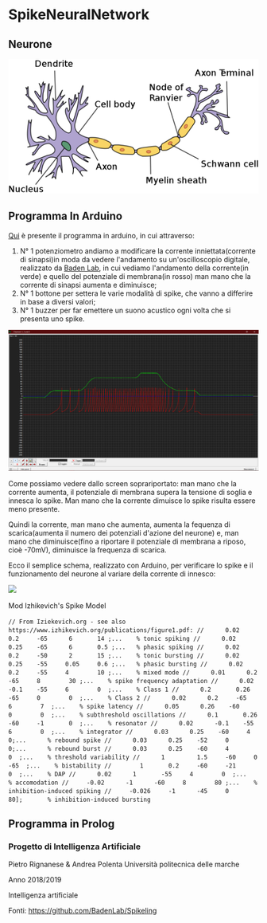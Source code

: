 # SpikeNeuralNetwork

## Neurone
<img src="https://github.com/ProjectIA2019/SpikeNeuralNetwork/blob/master/Img/Schemi/1024px-Neuron.svg.png"/>

## Programma In Arduino
[Qui](https://github.com/ProjectIA2019/SpikeNeuralNetwork/blob/master/Izhikevich_Model_in_Arduino/Izhikevich_Model_in_Arduino.ino) è presente il programma in arduino, in cui attraverso:<br>
1. N° 1 potenziometro andiamo a modificare la corrente inniettata(corrente di sinapsi)in moda da vedere l'andamento su un'oscilloscopio digitale, realizzato da [Baden Lab](https://github.com/BadenLab), in cui vediamo l'andamento della corrente(in verde) e quello del potenziale di membrana(in rosso) man mano che la corrente di sinapsi aumenta e diminuisce; <br>
2. N° 1 bottone per settera le varie modalità di spike, che vanno a differire in base a diversi valori; <br>
3. N° 1 buzzer per far emettere un suono acustico ogni volta che si presenta uno spike.<br>

<img src="https://github.com/ProjectIA2019/SpikeNeuralNetwork/blob/master/Img/Screen/screen%20oscilloscopio.png"/>

Come possiamo vedere dallo screen soprariportato: man mano che la corrente aumenta, il potenziale di membrana supera la tensione di soglia e innesca lo spike.
Man mano che la corrente dimuisce lo spike risulta essere meno presente.

Quindi la corrente, man mano che aumenta, aumenta la fequenza di scarica(aumenta il numero dei potenziali d'azione del neurone) e, man mano che diminuisce(fino a riportare il potenziale di membrana a riposo, cioè -70mV), diminuisce la frequenza di scarica.

Ecco il semplice schema, realizzato con Arduino, per verificare lo spike e il funzionamento del neurone al variare della corrente di innesco:


<img src="https://github.com/ProjectIA2019/SpikeNeuralNetwork/blob/master/Img/Schemi/IMG_20190119_142220(2).png"/>

Mod Izhikevich's Spike Model

`// From Iziekevich.org - see also https://www.izhikevich.org/publications/figure1.pdf:
//      0.02      0.2     -65      6       14 ;...    % tonic spiking
//      0.02      0.25    -65      6       0.5 ;...   % phasic spiking
//      0.02      0.2     -50      2       15 ;...    % tonic bursting
//      0.02      0.25    -55     0.05     0.6 ;...   % phasic bursting
//      0.02      0.2     -55     4        10 ;...    % mixed mode
//      0.01      0.2     -65     8        30 ;...    % spike frequency adaptation
//      0.02      -0.1    -55     6        0  ;...    % Class 1
//      0.2       0.26    -65     0        0  ;...    % Class 2
//      0.02      0.2     -65     6        7  ;...    % spike latency
//      0.05      0.26    -60     0        0  ;...    % subthreshold oscillations
//      0.1       0.26    -60     -1       0  ;...    % resonator
//      0.02      -0.1    -55     6        0  ;...    % integrator
//      0.03      0.25    -60     4        0;...      % rebound spike
//      0.03      0.25    -52     0        0;...      % rebound burst
//      0.03      0.25    -60     4        0  ;...    % threshold variability
//      1         1.5     -60     0      -65  ;...    % bistability
//        1       0.2     -60     -21      0  ;...    % DAP
//      0.02      1       -55     4        0  ;...    % accomodation
//     -0.02      -1      -60     8        80 ;...    % inhibition-induced spiking
//     -0.026     -1      -45     0        80];       % inhibition-induced bursting`




## Programma in Prolog



### Progetto di Intelligenza Artificiale
Pietro Rignanese & Andrea Polenta 
Università politecnica delle marche

Anno 2018/2019

Intelligenza artificiale


Fonti: https://github.com/BadenLab/Spikeling
